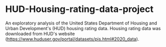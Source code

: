 # HUD-Housing-rating-data-project
An exploratory analysis of the United States Department of Housing and Urban Development's (HUD) housing rating data. Housing rating data was downloaded from HUD's website (https://www.huduser.gov/portal/datasets/pis.html#2020_data). 
